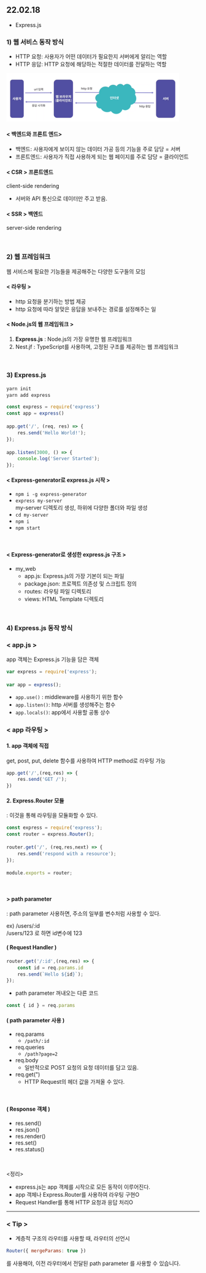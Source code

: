 ## 22.02.18
* Express.js


### 1) 웹 서비스 동작 방식
* HTTP 요청: 사용자가 어떤 데이터가 필요한지 서버에게 알리는 역할
* HTTP 응답: HTTP 요청에 해당하는 적절한 데이터를 전달하는 역할

<img src='./img/http.png' width=450>

<br>

#### < 백엔드와 프론트 엔드>

* 백엔드: 사용자에게 보이지 않는 데이터 가공 등의 기능을 주로 담당 = 서버
* 프론트엔드: 사용자가 직접 사용하게 되는 웹 페이지를 주로 담당 = 클라이언트

#### < CSR > 프론트엔드
client-side rendering
- 서버와 API 통신으로 데이터만 주고 받음.

#### < SSR > 백엔드
server-side rendering

<br>

### 2) 웹 프레임워크
웹 서비스에 필요한 기능들을 제공해주는 다양한 도구들의 모임

#### < 라우팅 >
- http 요청을 분기하는 방법 제공
- http 요청에 따라 알맞은 응답을 보내주는 경로를 설정해주는 일

#### < Node.js의 웹 프레임워크 >
1. **Express.js** : Node.js의 가장 유명한 웹 프레임워크
2. Nest.jf : TypeScript를 사용하며, 고정된 구조를 제공하는 웹 프레임워크

<br>

### 3) Express.js
```yarn init```<br>
```yarn add express```

```js
const express = require('express')
const app = express()

app.get('/', (req, res) => {
    res.send('Hello World!');
});

app.listen(3000, () => {
    console.log('Server Started');
});
```

#### < Express-generator로 express.js 시작 >

* ```npm i -g express-generator```
* ```express my-server```<br>
my-server 디렉토리 생성, 하위에 다양한 폴더와 파일 생성<br>
* ```cd my-server```<br>
* ```npm i```<br>
* ```npm start```

<br>

#### < Express-generator로 생성한 express.js 구조 >

* my_web
    * app.js: Express.js의 가장 기본이 되는 파일
    * package.json: 프로젝트 의존성 및 스크립트 정의
    * routes: 라우팅 파일 디렉토리
    * views: HTML Template 디렉토리
    
<br>

### 4) Express.js 동작 방식
### < app.js >
app 객체는 Express.js 기능을 담은 객체

```js
var express = require('express');

var app = express();
```
* ```app.use()``` : middleware를 사용하기 위한 함수
* ```app.listen()```: http 서버를 생성해주는 함수
* ```app.locals()```: app에서 사용할 공통 상수


### < app 라우팅 >
#### 1. app 객체에 직접
 get, post, put, delete 함수를 사용하여 HTTP method로 라우팅 가능

```js
app.get('/',(req,res) => {
    res.send('GET /');
})
```

#### 2. Express.Router 모듈

: 이것을 통해 라우팅을 모듈화할 수 있다.

```js
const express = require('express');
const router = express.Router();

router.get('/', (req,res,next) => {
    res.send('respond with a resource');
});

module.exports = router;
```

<br>

####  > path parameter

: path parameter 사용하면, 주소의 일부를 변수처럼 사용할 수 있다.

ex) /users/:id <br>
/users/123 로 하면 id변수에 123

#### ( Request Handler )
```js
router.get('/:id',(req,res) => {
    const id = req.params.id
    res.send(`Hello ${id}`);
});
```
* path parameter 꺼내오는 다른 코드
```js
const { id } = req.params
```

#### ( path parameter 사용 )
* req.params 
    * ```/path/:id```
* req.queries
    * ```/path?page=2```
* req.body 
    * 일반적으로 POST 요청의 요청 데이터를 담고 있음.
* req.get(")
    * HTTP Request의 헤더 값을 가져올 수 있다.

<br>

#### ( Response 객체 )
* res.send()
* res.json()
* res.render()
* res.set()
* res.status()

<br>


<정리>
- express.js는 app 객체를 시작으로 모든 동작이 이루어진다.
- app 객체나 Express.Router를 사용하여 라우팅 구현O
- Request Handler를 통해 HTTP 요청과 응답 처리O




---
### < Tip >
* 계층적 구조의 라우터를 사용할 때,
라우터의 선언시
```js
Router({ mergeParams: true })
```
를 사용해야, 이전 라우터에서 전달된 path parameter 를 사용할 수 있습니다.